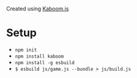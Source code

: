 Created using [Kaboom.js](https://kaboomjs.com/)

# Setup
- `npm init`
- `npm install kaboom`
- `npm install -g esbuild`
- `$ esbuild js/game.js --bundle > js/build.js`